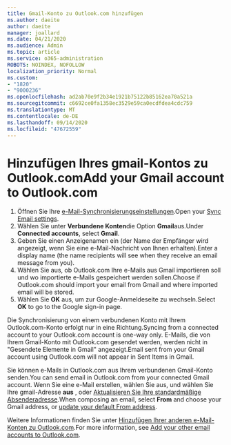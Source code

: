 ```yaml
---
title: Gmail-Konto zu Outlook.com hinzufügen
ms.author: daeite
author: daeite
manager: joallard
ms.date: 04/21/2020
ms.audience: Admin
ms.topic: article
ms.service: o365-administration
ROBOTS: NOINDEX, NOFOLLOW
localization_priority: Normal
ms.custom:
- "1820"
- "9000236"
ms.openlocfilehash: ad2ab70e9f2b34e1921b75122b85162ea70a521a
ms.sourcegitcommit: c6692ce0fa1358ec3529e59ca0ecdfdea4cdc759
ms.translationtype: MT
ms.contentlocale: de-DE
ms.lasthandoff: 09/14/2020
ms.locfileid: "47672559"
---
```

# <a name="add-your-gmail-account-to-outlookcom"></a><span data-ttu-id="dd61e-102">Hinzufügen Ihres gmail-Kontos zu Outlook.com</span><span class="sxs-lookup"><span data-stu-id="dd61e-102">Add your Gmail account to Outlook.com</span></span>

1. <span data-ttu-id="dd61e-103">Öffnen Sie Ihre [e-Mail-Synchronisierungseinstellungen](https://go.microsoft.com/fwlink/?linkid=875264).</span><span class="sxs-lookup"><span data-stu-id="dd61e-103">Open your [Sync Email settings](https://go.microsoft.com/fwlink/?linkid=875264).</span></span>
2. <span data-ttu-id="dd61e-104">Wählen Sie unter **Verbundene Konten**die Option **Gmail**aus.</span><span class="sxs-lookup"><span data-stu-id="dd61e-104">Under **Connected accounts**, select **Gmail**.</span></span>
3. <span data-ttu-id="dd61e-105">Geben Sie einen Anzeigenamen ein (der Name der Empfänger wird angezeigt, wenn Sie eine e-Mail-Nachricht von Ihnen erhalten).</span><span class="sxs-lookup"><span data-stu-id="dd61e-105">Enter a display name (the name recipients will see when they receive an email message from you).</span></span>
4. <span data-ttu-id="dd61e-106">Wählen Sie aus, ob Outlook.com Ihre e-Mails aus Gmail importieren soll und wo importierte e-Mails gespeichert werden sollen.</span><span class="sxs-lookup"><span data-stu-id="dd61e-106">Choose if Outlook.com should import your email from Gmail and where imported email will be stored.</span></span>
5. <span data-ttu-id="dd61e-107">Wählen Sie **OK** aus, um zur Google-Anmeldeseite zu wechseln.</span><span class="sxs-lookup"><span data-stu-id="dd61e-107">Select **OK** to go to the Google sign-in page.</span></span>

<span data-ttu-id="dd61e-108">Die Synchronisierung von einem verbundenen Konto mit Ihrem Outlook.com-Konto erfolgt nur in eine Richtung.</span><span class="sxs-lookup"><span data-stu-id="dd61e-108">Syncing from a connected account to your Outlook.com account is one-way only.</span></span> <span data-ttu-id="dd61e-109">E-Mails, die von Ihrem Gmail-Konto mit Outlook.com gesendet werden, werden nicht in "Gesendete Elemente in Gmail" angezeigt.</span><span class="sxs-lookup"><span data-stu-id="dd61e-109">Email sent from your Gmail account using Outlook.com will not appear in Sent Items in Gmail.</span></span>

<span data-ttu-id="dd61e-110">Sie können e-Mails in Outlook.com aus Ihrem verbundenen Gmail-Konto senden.</span><span class="sxs-lookup"><span data-stu-id="dd61e-110">You can send email in Outlook.com from your connected Gmail account.</span></span> <span data-ttu-id="dd61e-111">Wenn Sie eine e-Mail erstellen, wählen Sie aus, und wählen Sie Ihre gmail-Adresse **aus** , oder [Aktualisieren Sie Ihre standardmäßige Absenderadresse](https://go.microsoft.com/fwlink/?linkid=875264).</span><span class="sxs-lookup"><span data-stu-id="dd61e-111">When composing an email, select **From** and choose your Gmail address, or [update your default From address](https://go.microsoft.com/fwlink/?linkid=875264).</span></span>

<span data-ttu-id="dd61e-112">Weitere Informationen finden Sie unter [Hinzufügen Ihrer anderen e-Mail-Konten zu Outlook.com](https://support.office.com/article/c5224df4-5885-4e79-91ba-523aa743f0ba?wt.mc_id=Office_Outlook_com_Alchemy).</span><span class="sxs-lookup"><span data-stu-id="dd61e-112">For more information, see [Add your other email accounts to Outlook.com](https://support.office.com/article/c5224df4-5885-4e79-91ba-523aa743f0ba?wt.mc_id=Office_Outlook_com_Alchemy).</span></span>